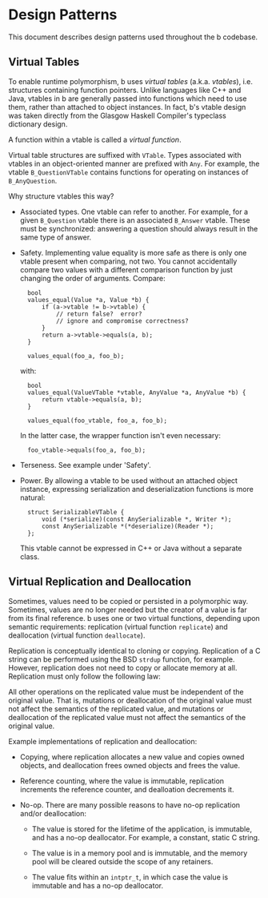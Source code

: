 # Design Patterns

This document describes design patterns used throughout the
b codebase.

## Virtual Tables

To enable runtime polymorphism, b uses *virtual tables*
(a.k.a. *vtables*), i.e. structures containing function
pointers.  Unlike languages like C++ and Java, vtables in b
are generally passed into functions which need to use them,
rather than attached to object instances.  In fact, b's
vtable design was taken directly from the Glasgow Haskell
Compiler's typeclass dictionary design.

A function within a vtable is called a *virtual function*.

Virtual table structures are suffixed with `VTable`.  Types
associated with vtables in an object-oriented manner are
prefixed with `Any`.  For example, the vtable
`B_QuestionVTable` contains functions for operating on
instances of `B_AnyQuestion`.

Why structure vtables this way?

* Associated types.  One vtable can refer to another.  For
  example, for a given `B_Question` vtable there is an
  associated `B_Answer` vtable.  These must be synchronized:
  answering a question should always result in the same
  type of answer.

* Safety.  Implementing value equality is more safe as there
  is only one vtable present when comparing, not two.  You
  cannot accidentally compare two values with a different
  comparison function by just changing the order of
  arguments.  Compare:

        bool
        values_equal(Value *a, Value *b) {
            if (a->vtable != b->vtable) {
                // return false?  error?
                // ignore and compromise correctness?
            }
            return a->vtable->equals(a, b);
        }

        values_equal(foo_a, foo_b);

  with:

        bool
        values_equal(ValueVTable *vtable, AnyValue *a, AnyValue *b) {
            return vtable->equals(a, b);
        }

        values_equal(foo_vtable, foo_a, foo_b);

  In the latter case, the wrapper function isn't even
  necessary:

        foo_vtable->equals(foo_a, foo_b);

* Terseness.  See example under 'Safety'.

* Power.  By allowing a vtable to be used without an
  attached object instance, expressing serialization and
  deserialization functions is more natural:

        struct SerializableVTable {
            void (*serialize)(const AnySerializable *, Writer *);
            const AnySerializable *(*deserialize)(Reader *);
        };

  This vtable cannot be expressed in C++ or Java without a
  separate class.

## Virtual Replication and Deallocation

Sometimes, values need to be copied or persisted in a
polymorphic way.  Sometimes, values are no longer needed but
the creator of a value is far from its final reference.  b
uses one or two virtual functions, depending upon semantic
requirements: replication (virtual function `replicate`) and
deallocation (virtual function `deallocate`).

Replication is conceptually identical to cloning or copying.
Replication of a C string can be performed using the BSD
`strdup` function, for example.  However, replication does
not need to copy or allocate memory at all.  Replication
must only follow the following law:

All other operations on the replicated value must be
independent of the original value.  That is, mutations or
deallocation of the original value must not affect the
semantics of the replicated value, and mutations or
deallocation of the replicated value must not affect the
semantics of the original value.

Example implementations of replication and deallocation:

* Copying, where replication allocates a new value and
  copies owned objects, and deallocation frees owned objects
  and frees the value.

* Reference counting, where the value is immutable,
  replication increments the reference counter, and
  dealloation decrements it.

* No-op.  There are many possible reasons to have no-op
  replication and/or deallocation:

  * The value is stored for the lifetime of the application,
    is immutable, and has a no-op deallocator.  For example,
    a constant, static C string.

  * The value is in a memory pool and is immutable, and the
    memory pool will be cleared outside the scope of any
    retainers.

  * The value fits within an `intptr_t`, in which case the
    value is immutable and has a no-op deallocator.
